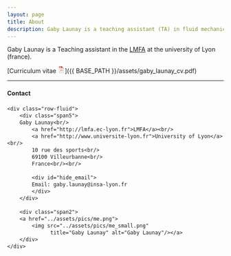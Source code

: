 ```yaml
---
layout: page
title: About
description: Gaby Launay is a teaching assistant (TA) in fluid mechanics at the university of Lyon, France.
---
```


Gaby Launay is a Teaching assistant in the [LMFA](http://lmfa.ec-lyon.fr) at the university of Lyon (france).

[Curriculum vitae ![CV as pdf](icons16/pdf-icon.png)]({{ BASE_PATH }}/assets/gaby_launay_cv.pdf)
<!-- TODO : Add a photo -->
<!-- TODO : Add a short description -->




---

<div class="container">
<h4><a name="Contact"></a>Contact</h4>

    <div class="row-fluid">
        <div class="span5">
        Gaby Launay<br/>
            <a href="http://lmfa.ec-lyon.fr">LMFA</a><br/>
            <a href="http://www.universite-lyon.fr">University of Lyon</a><br/>
            10 rue des sports<br/>
            69100 Villeurbanne<br/>
            France<br/><br/>

            <div id="hide_email">
            Email: gaby.launay@insa-lyon.fr
            </div>
        </div>

        <div class="span2">
        <a href="../assets/pics/me.png">
            <img src="../assets/pics/me_small.png"
                  title="Gaby Launay" alt="Gaby Launay"/></a>
        </div>
    </div>
</div>
